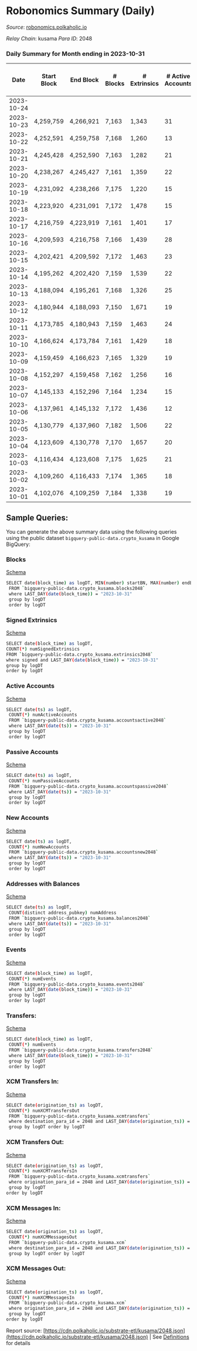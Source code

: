 # Robonomics Summary (Daily)

_Source_: [robonomics.polkaholic.io](https://robonomics.polkaholic.io)

*Relay Chain*: kusama
*Para ID*: 2048



### Daily Summary for Month ending in 2023-10-31


| Date    | Start Block | End Block | # Blocks | # Extrinsics | # Active Accounts | # Passive Accounts | # New Accounts | # Addresses | # Events  | # Transfers ($USD) | # XCM Transfers In ($USD) | # XCM Transfers Out ($USD) | # XCM In | # XCM Out | Issues |
|---------|-------------|-----------|----------|--------------|-------------------|--------------------|----------------|-------------|-----------|--------------------|---------------------------|----------------------------|----------|-----------|--------|
| 2023-10-24 |  |  |  |  |  |  |  |  |  |   |   |   |  |  |  |
| 2023-10-23 | 4,259,759 | 4,266,921 | 7,163 | 1,343 | 31 |  | 4 | 3,078 | 42,564 | 17 ($2,484.59) | 4 ($975.99) |   | 4 |  |  |
| 2023-10-22 | 4,252,591 | 4,259,758 | 7,168 | 1,260 | 13 |  |  | 3,074 | 41,787 |   |   |   |  |  |  |
| 2023-10-21 | 4,245,428 | 4,252,590 | 7,163 | 1,282 | 21 | 1 | 4 | 3,074 | 41,809 | 6 ($219.42) |   | 1  |  | 1 |  |
| 2023-10-20 | 4,238,267 | 4,245,427 | 7,161 | 1,359 | 22 |  | 3 | 3,070 | 42,269 | 3 (-) |   |   |  |  |  |
| 2023-10-19 | 4,231,092 | 4,238,266 | 7,175 | 1,220 | 15 |  | 4 | 3,067 | 41,871 | 7 ($51.49) |   | 1  |  | 1 |  |
| 2023-10-18 | 4,223,920 | 4,231,091 | 7,172 | 1,478 | 15 |  | 1 | 3,063 | 42,456 | 1 (-) |   |   |  |  |  |
| 2023-10-17 | 4,216,759 | 4,223,919 | 7,161 | 1,401 | 17 |  |  | 3,062 | 42,254 | 4 ($399.92) | 2 ($203.71) | 2 ($137.32) | 2 | 2 |  |
| 2023-10-16 | 4,209,593 | 4,216,758 | 7,166 | 1,439 | 28 |  | 3 | 3,062 | 42,505 | 14 ($1,627.92) | 2 ($146.93) | 4 ($3.48) | 2 | 4 |  |
| 2023-10-15 | 4,202,421 | 4,209,592 | 7,172 | 1,463 | 23 | 1 | 1 | 3,059 | 43,221 | 7 ($910.75) | 1 ($157.01) | 3 ($537.27) | 1 | 2 |  |
| 2023-10-14 | 4,195,262 | 4,202,420 | 7,159 | 1,539 | 22 |  |  | 3,058 | 42,803 | 6 ($1,830.18) |   | 1 ($37.76) |  | 1 |  |
| 2023-10-13 | 4,188,094 | 4,195,261 | 7,168 | 1,326 | 25 |  | 2 | 3,058 | 41,827 | 3 ($3.27) |   |   |  |  |  |
| 2023-10-12 | 4,180,944 | 4,188,093 | 7,150 | 1,671 | 19 |  |  | 3,056 | 43,010 | 5 ($38.61) |   |   |  |  |  |
| 2023-10-11 | 4,173,785 | 4,180,943 | 7,159 | 1,463 | 24 | 1 |  | 3,056 | 43,282 | 4 ($12.62) |   |   |  |  |  |
| 2023-10-10 | 4,166,624 | 4,173,784 | 7,161 | 1,429 | 18 |  | 1 | 3,056 | 42,266 | 5 ($323.92) | 1 ($74.03) |   | 1 |  |  |
| 2023-10-09 | 4,159,459 | 4,166,623 | 7,165 | 1,329 | 19 |  | 1 | 3,055 | 42,849 | 5 ($2,034.87) | 1 ($64.50) |   | 1 |  |  |
| 2023-10-08 | 4,152,297 | 4,159,458 | 7,162 | 1,256 | 16 |  |  | 3,054 | 41,666 | 3 ($204.87) |   | 3 ($204.86) |  | 3 |  |
| 2023-10-07 | 4,145,133 | 4,152,296 | 7,164 | 1,234 | 15 |  |  | 3,054 | 42,404 |   |   |   |  |  |  |
| 2023-10-06 | 4,137,961 | 4,145,132 | 7,172 | 1,436 | 12 |  | 1 | 3,054 | 43,145 | 1 ($216.25) |   |   |  |  |  |
| 2023-10-05 | 4,130,779 | 4,137,960 | 7,182 | 1,506 | 22 |  |  | 3,053 | 42,456 | 5 ($387.74) | 2 ($191.59) |   | 2 |  |  |
| 2023-10-04 | 4,123,609 | 4,130,778 | 7,170 | 1,657 | 20 |  |  | 3,053 | 42,924 | 2 ($108.69) | 1 ($54.34) |   | 1 |  |  |
| 2023-10-03 | 4,116,434 | 4,123,608 | 7,175 | 1,625 | 21 |  |  | 3,053 | 43,411 | 5 ($2,275.10) | 1 ($170.73) | 1 ($36.69) | 3 | 2 |  |
| 2023-10-02 | 4,109,260 | 4,116,433 | 7,174 | 1,365 | 18 |  |  | 3,053 | 42,854 | 4 ($316.54) | 2 ($158.27) |   | 3 |  |  |
| 2023-10-01 | 4,102,076 | 4,109,259 | 7,184 | 1,338 | 19 |  |  | 3,053 | 41,832 | 8 ($207.52) |   | 3 ($133.91) |  | 5 |  |

## Sample Queries:
You can generate the above summary data using the following queries using the public dataset `bigquery-public-data.crypto_kusama` in Google BigQuery:


### Blocks 

[Schema](https://github.com/colorfulnotion/substrate-etl/blob/main/schema/blocks.json)

```bash
SELECT date(block_time) as logDT, MIN(number) startBN, MAX(number) endBN, COUNT(*) numBlocks 
 FROM `bigquery-public-data.crypto_kusama.blocks2048`  
 where LAST_DAY(date(block_time)) = "2023-10-31" 
 group by logDT 
 order by logDT
```

### Signed Extrinsics 

[Schema](https://github.com/colorfulnotion/substrate-etl/blob/main/schema/extrinsics.json)

```bash
SELECT date(block_time) as logDT, 
COUNT(*) numSignedExtrinsics 
FROM `bigquery-public-data.crypto_kusama.extrinsics2048`  
where signed and LAST_DAY(date(block_time)) = "2023-10-31" 
group by logDT 
order by logDT
```

### Active Accounts 

[Schema](https://github.com/colorfulnotion/substrate-etl/blob/main/schema/accountsactive.json)

```bash
SELECT date(ts) as logDT, 
 COUNT(*) numActiveAccounts 
 FROM `bigquery-public-data.crypto_kusama.accountsactive2048` 
 where LAST_DAY(date(ts)) = "2023-10-31" 
 group by logDT 
 order by logDT
```

### Passive Accounts 

[Schema](https://github.com/colorfulnotion/substrate-etl/blob/main/schema/accountspassive.json)

```bash
SELECT date(ts) as logDT, 
 COUNT(*) numPassiveAccounts 
 FROM `bigquery-public-data.crypto_kusama.accountspassive2048` 
 where LAST_DAY(date(ts)) = "2023-10-31" 
 group by logDT 
 order by logDT
```

### New Accounts 

[Schema](https://github.com/colorfulnotion/substrate-etl/blob/main/schema/accountsnew.json)

```bash
SELECT date(ts) as logDT, 
 COUNT(*) numNewAccounts 
 FROM `bigquery-public-data.crypto_kusama.accountsnew2048` 
 where LAST_DAY(date(ts)) = "2023-10-31" 
 group by logDT
 order by logDT
```

### Addresses with Balances 

[Schema](https://github.com/colorfulnotion/substrate-etl/blob/main/schema/balances.json)

```bash
SELECT date(ts) as logDT,
 COUNT(distinct address_pubkey) numAddress 
 FROM `bigquery-public-data.crypto_kusama.balances2048` 
 where LAST_DAY(date(ts)) = "2023-10-31" 
 group by logDT 
 order by logDT
```

### Events 

[Schema](https://github.com/colorfulnotion/substrate-etl/blob/main/schema/events.json)

```bash
SELECT date(block_time) as logDT, 
 COUNT(*) numEvents 
 FROM `bigquery-public-data.crypto_kusama.events2048` 
 where LAST_DAY(date(block_time)) = "2023-10-31" 
 group by logDT 
 order by logDT
```

### Transfers:

[Schema](https://github.com/colorfulnotion/substrate-etl/blob/main/schema/transfers.json)

```bash
SELECT date(block_time) as logDT, 
 COUNT(*) numEvents 
 FROM `bigquery-public-data.crypto_kusama.transfers2048` 
 where LAST_DAY(date(block_time)) = "2023-10-31" 
 group by logDT 
 order by logDT
```

### XCM Transfers In: 

[Schema](https://github.com/colorfulnotion/substrate-etl/blob/main/schema/xcmtransfers.json)

```bash
SELECT date(origination_ts) as logDT, 
 COUNT(*) numXCMTransfersOut 
 FROM `bigquery-public-data.crypto_kusama.xcmtransfers` 
 where destination_para_id = 2048 and LAST_DAY(date(origination_ts)) = "2023-10-31" 
 group by logDT order by logDT
```

### XCM Transfers Out: 

[Schema](https://github.com/colorfulnotion/substrate-etl/blob/main/schema/xcmtransfers.json)

```bash
SELECT date(origination_ts) as logDT, 
 COUNT(*) numXCMTransfersIn 
 FROM `bigquery-public-data.crypto_kusama.xcmtransfers` 
 where origination_para_id = 2048 and LAST_DAY(date(origination_ts)) = "2023-10-31" 
 group by logDT 
order by logDT
```

### XCM Messages In: 

[Schema](https://github.com/colorfulnotion/substrate-etl/blob/main/schema/xcm.json)

```bash
SELECT date(origination_ts) as logDT, 
 COUNT(*) numXCMMessagesOut 
 FROM `bigquery-public-data.crypto_kusama.xcm` 
 where destination_para_id = 2048 and LAST_DAY(date(origination_ts)) = "2023-10-31" 
 group by logDT order by logDT
```

### XCM Messages Out: 

[Schema](https://github.com/colorfulnotion/substrate-etl/blob/main/schema/xcm.json)

```bash
SELECT date(origination_ts) as logDT, 
 COUNT(*) numXCMMessagesIn 
 FROM `bigquery-public-data.crypto_kusama.xcm` 
 where origination_para_id = 2048 and LAST_DAY(date(origination_ts)) = "2023-10-31" 
 group by logDT 
order by logDT
```


Report source: [https://cdn.polkaholic.io/substrate-etl/kusama/2048.json](https://cdn.polkaholic.io/substrate-etl/kusama/2048.json) | See [Definitions](/DEFINITIONS.md) for details
